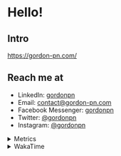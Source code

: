 # Hello!

## Intro

<https://gordon-pn.com/>

## Reach me at

- LinkedIn: [gordonpn](https://www.linkedin.com/in/gordonpn/)
- Email: [contact@gordon-pn.com](mailto:contact@gordon-pn.com)
- Facebook Messenger: [gordonpn](https://www.messenger.com/t/Gordonpn)
- Twitter: [@gordonpn](https://twitter.com/Gordonpn)
- Instagram: [@gordonpn](https://www.instagram.com/gordonpn/)

<details>
  <summary>Metrics</summary>

  <img align="center" src="https://github.com/gordonpn/gordonpn/blob/master/github-metrics.svg" alt="GitHub Metrics">

</details>

<details>
  <summary>WakaTime</summary>

  <!--START_SECTION:waka-->
📊 **This Week I Spent My Time On** 

```text
💬 Programming Languages: 
Other                    29 hrs 32 mins      ████████████████████████░   95.03 % 
Java                     44 mins             █░░░░░░░░░░░░░░░░░░░░░░░░   02.39 % 
TypeScript               29 mins             ░░░░░░░░░░░░░░░░░░░░░░░░░   01.59 % 
HTML                     4 mins              ░░░░░░░░░░░░░░░░░░░░░░░░░   00.25 % 
JavaScript               4 mins              ░░░░░░░░░░░░░░░░░░░░░░░░░   00.22 % 

🔥 Editors: 
Chrome                   18 hrs 31 mins      ███████████████░░░░░░░░░░   59.58 % 
Slack                    3 hrs 57 mins       ███░░░░░░░░░░░░░░░░░░░░░░   12.75 % 
Messages                 1 hr 54 mins        ██░░░░░░░░░░░░░░░░░░░░░░░   06.14 % 
Firefox                  1 hr 29 mins        █░░░░░░░░░░░░░░░░░░░░░░░░   04.79 % 
IntelliJ IDEA            1 hr 17 mins        █░░░░░░░░░░░░░░░░░░░░░░░░   04.15 % 
```


 Last Updated on 15/07/2025 16:33:04 UTC
<!--END_SECTION:waka-->
</details>
